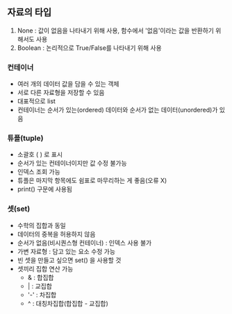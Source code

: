 ## 자료의 타입
1. None : 값이 없음을 나타내기 위해 사용, 함수에서 '없음'이라는 값을 반환하기 위해서도 사용
2. Boolean : 논리적으로 True/False를 나타내기 위해 사용

### 컨테이너

- 여러 개의 데이터 값을 담을 수 있는 객체
- 서로 다른 자료형을 저장할 수 있음
- 대표적으로 list
- 컨테이너는 순서가 있는(ordered) 데이터와 순서가 없는 데이터(unordered)가 있음

### 튜플(tuple)

- 소괄호 ( ) 로 표시
- 순서가 있는 컨테이너이지만 값 수정 불가능
- 인덱스 조회 가능
- 튜플은 마지막 항목에도 쉼표로 마무리하는 게 좋음(오류 X)
- print() 구문에 사용됨

### 셋(set)

- 수학의 집합과 동일
- 데이터의 중복을 허용하지 않음
- 순서가 없음(비시퀀스형 컨테이너) : 인덱스 사용 불가
- 가변 자료형 : 담고 있는 요소 수정 가능
- 빈 셋을 만들고 싶으면 set() 을 사용할 것
- 셋끼리 집합 연산 가능
    - & : 합집합
    - | : 교집합
    - '-' : 차집합
    - ^ : 대칭차집합(합집합 - 교집합)